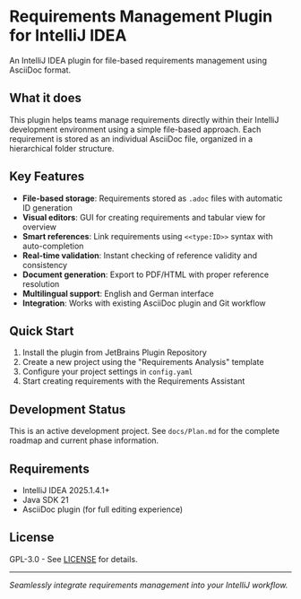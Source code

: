 # Requirements Management Plugin for IntelliJ IDEA

An IntelliJ IDEA plugin for file-based requirements management using AsciiDoc format.

## What it does

This plugin helps teams manage requirements directly within their IntelliJ development environment using a simple file-based approach. Each requirement is stored as an individual AsciiDoc file, organized in a hierarchical folder structure.

## Key Features

- **File-based storage**: Requirements stored as `.adoc` files with automatic ID generation
- **Visual editors**: GUI for creating requirements and tabular view for overview
- **Smart references**: Link requirements using `<<type:ID>>` syntax with auto-completion
- **Real-time validation**: Instant checking of reference validity and consistency
- **Document generation**: Export to PDF/HTML with proper reference resolution
- **Multilingual support**: English and German interface
- **Integration**: Works with existing AsciiDoc plugin and Git workflow

## Quick Start

1. Install the plugin from JetBrains Plugin Repository
2. Create a new project using the "Requirements Analysis" template
3. Configure your project settings in `config.yaml`
4. Start creating requirements with the Requirements Assistant

## Development Status

This is an active development project. See `docs/Plan.md` for the complete roadmap and current phase information.

## Requirements

- IntelliJ IDEA 2025.1.4.1+
- Java SDK 21
- AsciiDoc plugin (for full editing experience)

## License

GPL-3.0 - See [LICENSE](LICENSE) for details.

---

*Seamlessly integrate requirements management into your IntelliJ workflow.*